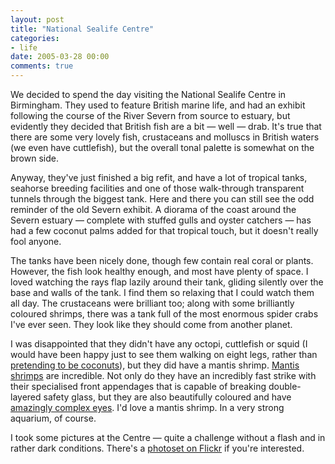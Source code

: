 ```yaml
---
layout: post
title: "National Sealife Centre"
categories:
- life
date: 2005-03-28 00:00
comments: true
---
```


<p>We decided to spend the day visiting the National Sealife Centre in Birmingham. They used to feature British marine life, and had an exhibit following the course of the River Severn from source to estuary, but evidently they decided that British fish are a bit &mdash; well &mdash; drab. It's true that there are some very lovely fish, crustaceans and molluscs in British waters (we even have cuttlefish), but the overall tonal palette is somewhat on the brown side.</p>

<p>Anyway, they've just finished a big refit, and have a lot of tropical tanks, seahorse breeding facilities and one of those walk-through transparent tunnels through the biggest tank. Here and there you can still see the odd reminder of the old Severn exhibit. A diorama of the coast around the Severn estuary &mdash; complete with stuffed gulls and oyster catchers &mdash; has had a few coconut palms added for that tropical touch, but it doesn't really fool anyone.</p>

<p>The tanks have been nicely done, though few contain real coral or plants. However, the fish look healthy enough, and most have plenty of space. I loved watching the rays flap lazily around their tank, gliding silently over the base and walls of the tank. I find them so relaxing that I could watch them all day. The crustaceans were brilliant too; along with some brilliantly coloured shrimps, there was a tank full of the most enormous spider crabs I've ever seen. They look like they should come from another planet.</p>

<p>I was disappointed that they didn't have any octopi, cuttlefish or squid (I would have been happy just to see them walking on eight legs, rather than <a href="http://www.nature.com/news/2005/050321/full/050321-14.html">pretending to be coconuts</a>), but they did have a mantis shrimp. <a href="http://www.blueboard.com/mantis/">Mantis shrimps</a> are incredible. Not only do they have an incredibly fast strike with their specialised front appendages that is capable of breaking double-layered safety glass, but they are also beautifully coloured and have <a href="http://www.blueboard.com/mantis/bio/vision.htm">amazingly complex eyes</a>. I'd love a mantis shrimp. In a very strong aquarium, of course.</p>

<p>I took some pictures at the Centre &mdash; quite a challenge without a flash and in rather dark conditions. There's a <a href="http://www.flickr.com/photos/bsag/sets/192174/">photoset on Flickr</a> if you're interested.</p>



